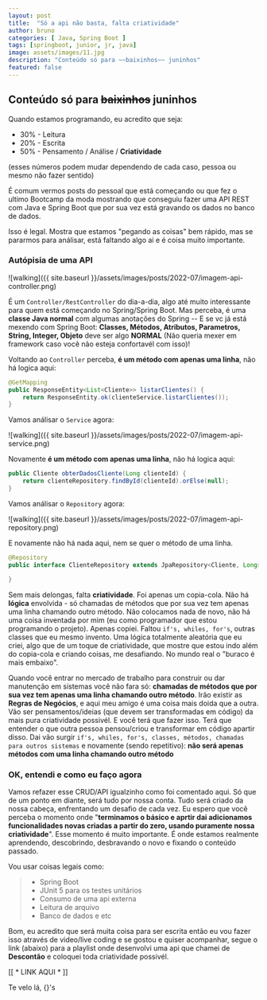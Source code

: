 ```yaml
---
layout: post
title:  "Só a api não basta, falta criatividade"
author: bruno
categories: [ Java, Spring Boot ]
tags: [springboot, junior, jr, java]
image: assets/images/11.jpg
description: "Conteúdo só para ~~baixinhos~~ juninhos"
featured: false
---
```



## Conteúdo só para ~~baixinhos~~ juninhos

Quando estamos programando, eu acredito que seja:

- 30% - Leitura
- 20% - Escrita
- 50% - Pensamento / Análise / **Criatividade**

(esses números podem mudar dependendo de cada caso, pessoa ou mesmo não fazer sentido)

É comum vermos posts do pessoal que está começando ou que fez o ultimo Bootcamp da moda mostrando que conseguiu fazer uma API REST com Java e Spring Boot que por sua vez está gravando os dados no banco de dados.

Isso é legal. Mostra que estamos "pegando as coisas" bem rápido, mas se pararmos para análisar, está faltando algo ai e é coisa muito importante.


### Autópisia de uma API

![walking]({{ site.baseurl }}/assets/images/posts/2022-07/imagem-api-controller.png)

É um ```Controller/RestController``` do dia-a-dia, algo até muito interessante para quem está começando no Spring/Spring Boot. Mas perceba, é uma **classe Java normal** com algumas anotações do Spring -- E se vc já está mexendo com Spring Boot: **Classes, Métodos, Atributos, Parametros, String, Integer, Objeto** deve ser algo **NORMAL** (Não queria mexer em framework caso você não esteja confortavél com isso)!

Voltando ao ```Controller``` perceba, **é um método com apenas uma linha**, não há logica aqui:

```java
@GetMapping
public ResponseEntity<List<Cliente>> listarClientes() {
    return ResponseEntity.ok(clienteService.listarClientes());
} 
```

Vamos análisar o ```Service``` agora:

![walking]({{ site.baseurl }}/assets/images/posts/2022-07/imagem-api-service.png)

Novamente **é um método com apenas uma linha**, não há logica aqui:

```java
public Cliente obterDadosCliente(Long clienteId) {
    return clienteRepository.findById(clienteId).orElse(null);
}
```

Vamos análisar o ```Repository``` agora:

![walking]({{ site.baseurl }}/assets/images/posts/2022-07/imagem-api-repository.png)

E novamente não há nada aqui, nem se quer o método de uma linha.

```java
@Repository
public interface ClienteRepository extends JpaRepository<Cliente, Long> { 

}
```

Sem mais delongas, falta **criatividade**. Foi apenas um copia-cola. Não há **lógica** envolvida - só chamadas de métodos que por sua vez tem apenas uma linha chamando outro método. Não colocamos nada de novo, não há uma coisa inventada por mim (eu como programador que estou programando o projeto). Apenas copiei. Faltou ```if's, whiles, for's```, outras classes que eu mesmo invento. Uma lógica totalmente aleatória que eu criei, algo que de um toque de criatividade, que mostre que estou indo além do copia-cola e criando coisas, me desafiando.
No mundo real o "buraco é mais embaixo". 

Quando você entrar no mercado de trabalho para construir ou dar manutenção em sistemas você não fara só: **chamadas de métodos que por sua vez tem apenas uma linha chamando outro método**. Irão existir as **Regras de Negócios**, e aqui meu amigo é uma coisa mais doida que a outra. Vão ser pensamentos/ideias (que devem ser transformadas em código) da mais pura criatividade possivél. E você terá que fazer isso.
Terá que entender o que outra pessoa pensou/criou e transformar em código apartir disso. Dai vão surgir ```if's, whiles, for's, classes, métodos, chamadas para outros sistemas``` e novamente (sendo repetitivo): **não será apenas métodos com uma linha chamando outro método**


### OK, entendi e como eu faço agora
Vamos refazer esse CRUD/API igualzinho como foi comentado aqui. Só que de um ponto em diante, será tudo por nossa conta. Tudo será criado da nossa cabeça, enfrentando um desafio de cada vez. Eu espero que você perceba o momento onde "**terminamos o básico e aprtir dai adicionamos funcionalidades novas criadas a partir do zero, usando puramente nossa criatividade**". Esse momento é muito importante. É onde estamos realmente aprendendo, descobrindo, desbravando o novo e fixando o conteúdo passado.

Vou usar coisas legais como:

> - Spring Boot
> - JUnit 5 para os testes unitários
> - Consumo de uma api externa
> - Leitura de arquivo
> - Banco de dados e etc

Bom, eu acredito que será muita coisa para ser escrita então eu vou fazer isso através de video/live coding e se gostou e quiser acompanhar, segue o link (abaixo) para a playlist onde desenvolvi uma api que chamei de **Descontão** e coloquei toda criatividade possivél.

[[ * LINK AQUI * ]]

Te velo lá,
{}'s
